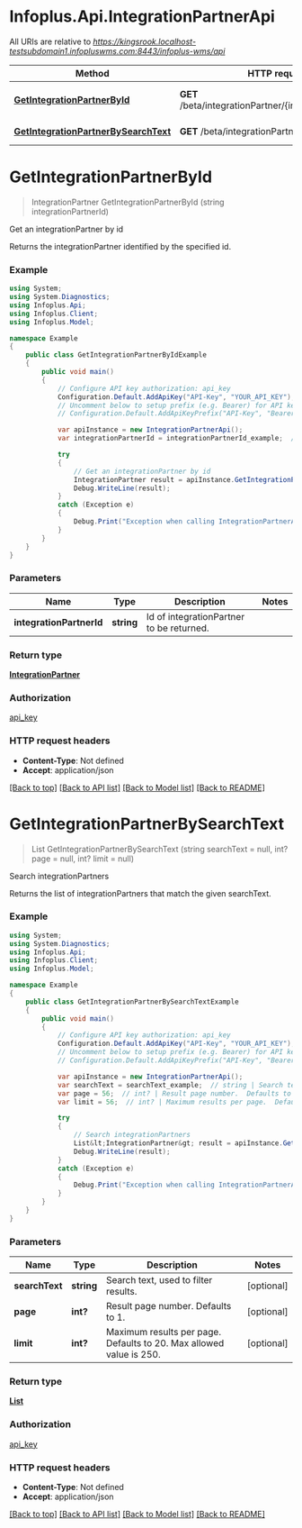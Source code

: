 # Infoplus.Api.IntegrationPartnerApi

All URIs are relative to *https://kingsrook.localhost-testsubdomain1.infopluswms.com:8443/infoplus-wms/api*

Method | HTTP request | Description
------------- | ------------- | -------------
[**GetIntegrationPartnerById**](IntegrationPartnerApi.md#getintegrationpartnerbyid) | **GET** /beta/integrationPartner/{integrationPartnerId} | Get an integrationPartner by id
[**GetIntegrationPartnerBySearchText**](IntegrationPartnerApi.md#getintegrationpartnerbysearchtext) | **GET** /beta/integrationPartner/search | Search integrationPartners


<a name="getintegrationpartnerbyid"></a>
# **GetIntegrationPartnerById**
> IntegrationPartner GetIntegrationPartnerById (string integrationPartnerId)

Get an integrationPartner by id

Returns the integrationPartner identified by the specified id.

### Example
```csharp
using System;
using System.Diagnostics;
using Infoplus.Api;
using Infoplus.Client;
using Infoplus.Model;

namespace Example
{
    public class GetIntegrationPartnerByIdExample
    {
        public void main()
        {
            // Configure API key authorization: api_key
            Configuration.Default.AddApiKey("API-Key", "YOUR_API_KEY");
            // Uncomment below to setup prefix (e.g. Bearer) for API key, if needed
            // Configuration.Default.AddApiKeyPrefix("API-Key", "Bearer");

            var apiInstance = new IntegrationPartnerApi();
            var integrationPartnerId = integrationPartnerId_example;  // string | Id of integrationPartner to be returned.

            try
            {
                // Get an integrationPartner by id
                IntegrationPartner result = apiInstance.GetIntegrationPartnerById(integrationPartnerId);
                Debug.WriteLine(result);
            }
            catch (Exception e)
            {
                Debug.Print("Exception when calling IntegrationPartnerApi.GetIntegrationPartnerById: " + e.Message );
            }
        }
    }
}
```

### Parameters

Name | Type | Description  | Notes
------------- | ------------- | ------------- | -------------
 **integrationPartnerId** | **string**| Id of integrationPartner to be returned. | 

### Return type

[**IntegrationPartner**](IntegrationPartner.md)

### Authorization

[api_key](../README.md#api_key)

### HTTP request headers

 - **Content-Type**: Not defined
 - **Accept**: application/json

[[Back to top]](#) [[Back to API list]](../README.md#documentation-for-api-endpoints) [[Back to Model list]](../README.md#documentation-for-models) [[Back to README]](../README.md)

<a name="getintegrationpartnerbysearchtext"></a>
# **GetIntegrationPartnerBySearchText**
> List<IntegrationPartner> GetIntegrationPartnerBySearchText (string searchText = null, int? page = null, int? limit = null)

Search integrationPartners

Returns the list of integrationPartners that match the given searchText.

### Example
```csharp
using System;
using System.Diagnostics;
using Infoplus.Api;
using Infoplus.Client;
using Infoplus.Model;

namespace Example
{
    public class GetIntegrationPartnerBySearchTextExample
    {
        public void main()
        {
            // Configure API key authorization: api_key
            Configuration.Default.AddApiKey("API-Key", "YOUR_API_KEY");
            // Uncomment below to setup prefix (e.g. Bearer) for API key, if needed
            // Configuration.Default.AddApiKeyPrefix("API-Key", "Bearer");

            var apiInstance = new IntegrationPartnerApi();
            var searchText = searchText_example;  // string | Search text, used to filter results. (optional) 
            var page = 56;  // int? | Result page number.  Defaults to 1. (optional) 
            var limit = 56;  // int? | Maximum results per page.  Defaults to 20.  Max allowed value is 250. (optional) 

            try
            {
                // Search integrationPartners
                List&lt;IntegrationPartner&gt; result = apiInstance.GetIntegrationPartnerBySearchText(searchText, page, limit);
                Debug.WriteLine(result);
            }
            catch (Exception e)
            {
                Debug.Print("Exception when calling IntegrationPartnerApi.GetIntegrationPartnerBySearchText: " + e.Message );
            }
        }
    }
}
```

### Parameters

Name | Type | Description  | Notes
------------- | ------------- | ------------- | -------------
 **searchText** | **string**| Search text, used to filter results. | [optional] 
 **page** | **int?**| Result page number.  Defaults to 1. | [optional] 
 **limit** | **int?**| Maximum results per page.  Defaults to 20.  Max allowed value is 250. | [optional] 

### Return type

[**List<IntegrationPartner>**](IntegrationPartner.md)

### Authorization

[api_key](../README.md#api_key)

### HTTP request headers

 - **Content-Type**: Not defined
 - **Accept**: application/json

[[Back to top]](#) [[Back to API list]](../README.md#documentation-for-api-endpoints) [[Back to Model list]](../README.md#documentation-for-models) [[Back to README]](../README.md)

